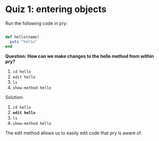 # Quiz 1: entering objects

Run the following code in pry:
```ruby

def hello(name)
  puts "hello"
end


```

**Question: How can we make changes to the hello method from within pry?**

1. `cd hello`
2. `edit hello`
3. `ls`
4. `show-method hello`



















































Solution:

1. `cd hello`
2. **`edit hello`**
3. `ls`
4. `show-method hello`

The edit method allows us to easily edit code that pry is aware of.
